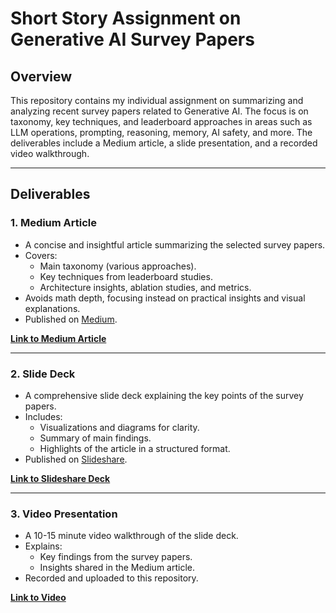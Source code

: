 # Short Story Assignment on Generative AI Survey Papers

## Overview
This repository contains my individual assignment on summarizing and analyzing recent survey papers related to Generative AI. The focus is on taxonomy, key techniques, and leaderboard approaches in areas such as LLM operations, prompting, reasoning, memory, AI safety, and more. The deliverables include a Medium article, a slide presentation, and a recorded video walkthrough.

---

## Deliverables

### 1. **Medium Article**
- A concise and insightful article summarizing the selected survey papers.
- Covers:
  - Main taxonomy (various approaches).
  - Key techniques from leaderboard studies.
  - Architecture insights, ablation studies, and metrics.
- Avoids math depth, focusing instead on practical insights and visual explanations.
- Published on [Medium](#).

[**Link to Medium Article**](https://medium.com/@mansivekaria09/towards-next-generation-llm-based-recommender-systems-a6d3f63da7ed)

---

### 2. **Slide Deck**
- A comprehensive slide deck explaining the key points of the survey papers.
- Includes:
  - Visualizations and diagrams for clarity.
  - Summary of main findings.
  - Highlights of the article in a structured format.
- Published on [Slideshare](https://www.slideshare.net).

[**Link to Slideshare Deck**](https://www.slideshare.net/slideshow/title-towards-next-generation-llm-based-recommender-systems-subtitle-a-comprehensive-survey-on-taxonomy-techniques-and-industrial-applications-pptx/273853497) 

---

### 3. **Video Presentation**
- A 10-15 minute video walkthrough of the slide deck.
- Explains:
  - Key findings from the survey papers.
  - Insights shared in the Medium article.
- Recorded and uploaded to this repository.

[**Link to Video**](https://youtu.be/EqqeOUiYvc0) 


